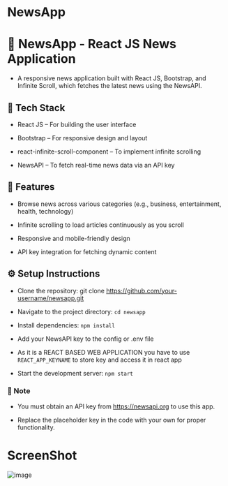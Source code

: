 # NewsApp
# 📰 NewsApp - React JS News Application
- A responsive news application built with React JS, Bootstrap, and Infinite Scroll, which fetches the latest news using the NewsAPI.

## 🔧 Tech Stack
- React JS – For building the user interface

- Bootstrap – For responsive design and layout

- react-infinite-scroll-component – To implement infinite scrolling

- NewsAPI – To fetch real-time news data via an API key

## 🚀 Features
- Browse news across various categories (e.g., business, entertainment, health, technology)

- Infinite scrolling to load articles continuously as you scroll

- Responsive and mobile-friendly design

- API key integration for fetching dynamic content

## ⚙️ Setup Instructions
- Clone the repository:
git clone https://github.com/your-username/newsapp.git

- Navigate to the project directory:
``` cd newsapp ```

- Install dependencies:
``` npm install ```

- Add your NewsAPI key to the config or .env file
- As it is a REACT BASED WEB APPLICATION you have to use ```REACT_APP_KEYNAME``` to store key and access it in react app

- Start the development server:
``` npm start ```

### 📌 Note
- You must obtain an API key from https://newsapi.org to use this app.

- Replace the placeholder key in the code with your own for proper functionality.

# ScreenShot 
![image](https://github.com/user-attachments/assets/3d3b220b-db94-4a73-b9bc-d11b65628d72)

